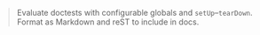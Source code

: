 > Evaluate doctests with configurable globals and `setUp`–`tearDown`. Format as Markdown and reST to include in docs.
